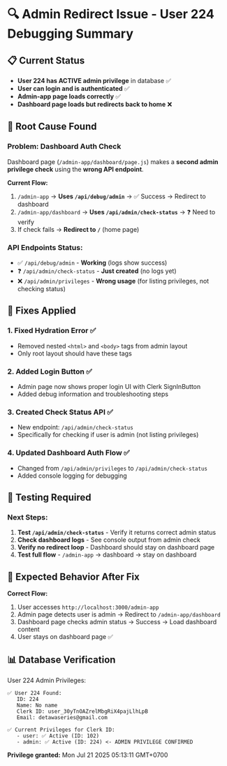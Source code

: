 # 🔍 Admin Redirect Issue - User 224 Debugging Summary

## 📋 Current Status
- **User 224 has ACTIVE admin privilege** in database ✅
- **User can login and is authenticated** ✅  
- **Admin-app page loads correctly** ✅
- **Dashboard page loads but redirects back to home** ❌

## 🐛 Root Cause Found

### Problem: Dashboard Auth Check
Dashboard page (`/admin-app/dashboard/page.js`) makes a **second admin privilege check** using the **wrong API endpoint**.

**Current Flow:**
1. `/admin-app` → **Uses `/api/debug/admin`** → ✅ Success → Redirect to dashboard
2. `/admin-app/dashboard` → **Uses `/api/admin/check-status`** → ❓ Need to verify
3. If check fails → **Redirect to `/`** (home page)

### API Endpoints Status:
- ✅ `/api/debug/admin` - **Working** (logs show success)
- ❓ `/api/admin/check-status` - **Just created** (no logs yet)
- ❌ `/api/admin/privileges` - **Wrong usage** (for listing privileges, not checking status)

## 🔧 Fixes Applied

### 1. **Fixed Hydration Error** ✅
- Removed nested `<html>` and `<body>` tags from admin layout
- Only root layout should have these tags

### 2. **Added Login Button** ✅  
- Admin page now shows proper login UI with Clerk SignInButton
- Added debug information and troubleshooting steps

### 3. **Created Check Status API** ✅
- New endpoint: `/api/admin/check-status`
- Specifically for checking if user is admin (not listing privileges)

### 4. **Updated Dashboard Auth Flow** ✅
- Changed from `/api/admin/privileges` to `/api/admin/check-status`
- Added console logging for debugging

## 🧪 Testing Required

### Next Steps:
1. **Test `/api/admin/check-status`** - Verify it returns correct admin status
2. **Check dashboard logs** - See console output from admin check 
3. **Verify no redirect loop** - Dashboard should stay on dashboard page
4. **Test full flow** - `/admin-app` → dashboard → stay on dashboard

## 🚀 Expected Behavior After Fix

**Correct Flow:**
1. User accesses `http://localhost:3000/admin-app`
2. Admin page detects user is admin → Redirect to `/admin-app/dashboard`  
3. Dashboard page checks admin status → Success → Load dashboard content
4. User stays on dashboard page ✅

## 📊 Database Verification

User 224 Admin Privileges:
```
✅ User 224 Found:
   ID: 224
   Name: No name  
   Clerk ID: user_30yTnOAZrelMbgRiX4pajLlhLpB
   Email: detawaseries@gmail.com

✅ Current Privileges for Clerk ID:
   - user: ✅ Active (ID: 102)
   - admin: ✅ Active (ID: 224) <- ADMIN PRIVILEGE CONFIRMED
```

**Privilege granted:** Mon Jul 21 2025 05:13:11 GMT+0700
